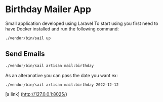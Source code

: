 
# Birthday Mailer App
Small application developed using Laravel
To start using you first need to have Docker installed and run the following command:


```bash
./vendor/bin/sail up
```


## Send Emails 

```bash
./vendor/bin/sail artisan mail:birthday 
```

As an alteranative you can pass the date you want ex: 
```bash
./vendor/bin/sail artisan mail:birthday 2022-12-12
```

[a link] (http://127.0.0.1:8025/)



